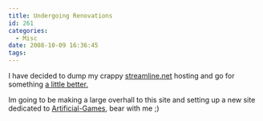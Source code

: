 ```yaml
---
title: Undergoing Renovations
id: 261
categories:
  - Misc
date: 2008-10-09 16:36:45
tags:
---
```


I have decided to dump my crappy [streamline.net](https://www.streamline.net/) hosting and go for something [a little better. ](https://www.slicehost.com/)

Im going to be making a large overhall to this site and setting up a new site dedicated to [Artificial-Games](https://www.artificialgames.co.uk), bear with me ;)